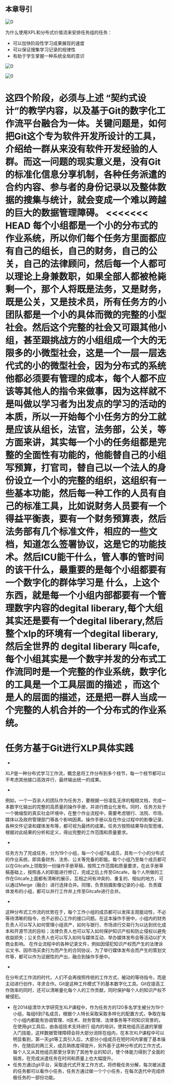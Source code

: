 ## 本章导引


![0](../assets/execution/overview/compare.jpg)

为什么使用XPL和分布式价值流来安排任务组的任务：
* 可以加快阶段性学习成果展现的速度
* 可以保证搜集学习记录的规律性
* 有助于学生掌握一种系统全局的意识

![0](../assets/execution/overview/00.jpg)

![0](../assets/execution/overview/01.jpg)



这四个阶段，必须与上述 “契约式设计”的教学内容，以及基于Git的数字化工作流平台融合为一体。关键问题是，如何把Git这个专为软件开发所设计的工具，介绍给一群从来没有软件开发经验的人群。而这一问题的现实意义是，没有Git的标准化信息分享机制，各种任务派遣的合约内容、参与者的身份记录以及整体数据的搜集与统计，就会变成一个难以跨越的巨大的数据管理障碍。
<<<<<<< HEAD
每个小组都是一个小的分布式的作业系统，所以你们每个任务方里面都应有自己的组长，自己的财务，自己的公关，自己的法律顾问，然后每一个人都可以理论上身兼数职，如果全部人都被枪毙剩一个，那个人将既是法务，又是财务，既是公关，又是技术员，所有任务方的小团队都是一个小的具体而微的完整的小型社会。然后这个完整的社会又可跟其他小组，甚至跟挑战方的小组组成一个大的无限多的小微型社会，这是一个一层一层迭代式的小的微型社会，因为分布式的系统他都必须要有管理的成本，每个人都不应该等其他人的指令来做事，因为这样就不是叫做以学习者为出发点的学习的活动的本质，所以一开始每个小任务方的分工就是应该从组长，法官，法务部，公关，等方面来讲，其实每一个小的任务组都是完整的全面性有功能的，他能替自己的小组写预算，打官司，替自己以一个法人的身份设立一个小的完整的组织，这组织有一些基本功能，然后每一种工作的人员有自己的标准工具，比如说财务人员要有一个得益平衡表，要有一个财务预算表，然后法务部有几个标准文件，相应的一些文档，知道怎么签署协议，这是它的功能技术。然后ICU能干什么，管人事的管时间的该干什么，最重要的是每个小组都要有一个数字化的群体学习是 什么，上这个东西，就是每一个小组内部都要有一个管理数字内容的degital liberary,每个大组其实还是要有一个degital liberary,然后整个xlp的环境有一个degital liberary,然后全世界的 degital liberary 叫cafe,每个小组其实是一个数字并发的分布式工作流同时是一个完整的作业系统，数字化的工具是一个工具层面的描述 ，而这个是人的层面的描述，还是把一群人当成一个完整的人机合并的一个分布式的作业系统。
=======

# 任务方基于Git进行XLP具体实践

*
XLP是一种分布式学习工作流，概念是将工作分布到多个枝节，每一个枝节都可以不考虑其他接口高效并行，最终输出统一的成果。


*
例如，一个一百余人的团队作为任务方，要根据一份凌乱无序的粗糙文档，完成一本数字化输出的完整的高质量的操作手册，并进行商业化发布。同时，任务方处于一个微缩型的真实社会环境中，在整个作业流程中，需要考虑银行、法院、市场、媒体以及政府管理部门等各个影响因素。操作手册以及在作业过程中的影像记录、各种文件记录和媒体发布等，都可视为最终的成果。任务方按照结果导向型思维，根据对此结果的分析和定义，得出完整的工作范围和质量要求。


*
任务方为了完成任务，分为19个小组，每一个小组7名成员，具有一个小的分布式的作业系统，即具备财务、法务、公关等完备的职能。每个小组乃至每个成员都可以在Gitcafe上领取到一份操作手册草稿，按照工作范围和质量要求，在此手册草稿基础上，按照各人的职能进行修订，完成之后上传至Gitcafe，每个人所做的工作在Gitcafe上面都有清晰的展示，互相之间有冲突的、重复的、相似的地方，可以通过Merge（融合）进行选择合并。同理，负责拍摄影像记录的小组、负责媒体发布的小组，都可以并行工作并上传至Gitcafe进行合并。


*
这种分布式工作流的优势在于，每个工作小组的成员都可以发挥主观能动性，不必等待清晰的指令，也不必担心工作的接口问题。在这本操作手册中，小组内的财务负责人可以写入如何管理小组资产，如何与银行、市场进行交易行为以达到优化成本和开源节流的目标；法律负责人也可以写入如何保护知识产权和防止侵权以避免收益损失；公关负责人也可以写入如何与媒体互动、举办媒体发布会等活动以扩大商业影响。
在作业流程中的各种记录文件，例如因侵犯知识产权而产生的法律诉讼文书、因市场买卖行为而产生的合同协议、为了举行媒体发布会而产生的策划文件等，都可以作为证据性的产出，融合到操作手册中。


*
在分布式工作流的时代，人们不会再按照传统的工作方式，被动的等待指令，而是主动进行创作，寻求合作。Git是这种工作模式下的基本数字化工具。Git在提高工作效率的同时，还可以清晰量化每个人的工作贡献，同时保护每个人的知识产权不被侵犯。
+ 在2014级清华大学研究生XLP课程中，作为任务方的120多名学生被分为19个小组，每组6到7名成员，根据个人特长采取采取多样化的配置方式，争取在每个小组内都能有协调管理、it技术、财务管理、法律事务等不同知识背景的，在使用git工具后，由各组技术支持进行 组内的培训，使其他组员迅速的掌握入门技能，这样数据管理障碍会将大部分消除在组内，在本次XLP课程中可以明显看到，第一天git等工具引入后，大部分小组成员在短时间内掌握了基本操作，在随后的两三天，成员熟练度得提升，另外基于这种分布式的工作方式，每个人又从其他组员那里分享到了其他专业的知识，使个体能力得到了全面的锻炼，在完成派遣任务在时间和质量上也大幅提升。
+ 任务方通过git平台，采取迭代式开发工作方式，将终极任务分解，每次被派遣的任务都可以看作小任务，任务方通过做一个个小任务，在每次迭代中完成终极任务的一部份功能。
